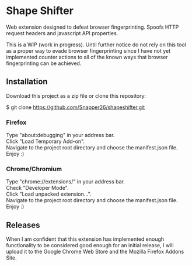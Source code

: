 # Shape Shifter

Web extension designed to defeat browser fingerprinting. Spoofs HTTP request headers and javascript API properties.

This is a WIP (work in progress). Until further notice do not rely on this tool as a proper way to evade browser fingerprinting since I have not yet implemented counter actions to all of the known ways that browser fingerprinting can be achieved.

## Installation

Download this project as a zip file or clone this repository:

$ git clone https://github.com/Snapper26/shapeshifter.git

### Firefox
Type "about:debugging" in your address bar.  
Click "Load Temporary Add-on".  
Navigate to the project root directory and choose the manifest.json file.  
Enjoy :)

### Chrome/Chromium

Type "chrome://extensions/" in your address bar.  
Check "Developer Mode".  
Click "Load unpacked extension...".  
Navigate to the project root directory and choose the manifest.json file.  
Enjoy :)

## Releases

When I am confident that this extension has implemented enough functionality to be considered good enough for an initial release, I will upload it to the Google Chrome Web Store and the Mozilla Firefox Addons Site.
